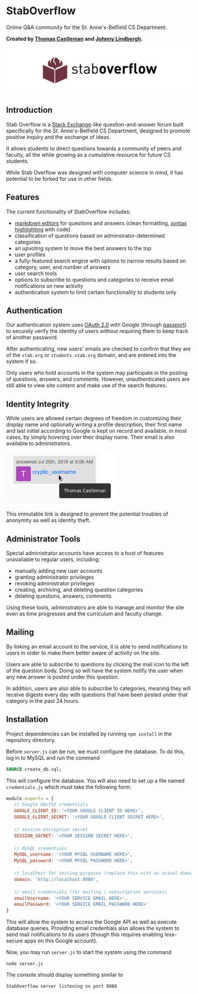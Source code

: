# StabOverflow
Online Q&A community for the St. Anne's-Belfield CS Department.

**Created by [Thomas Castleman](https://github.com/thomascastleman) and [Johnny Lindbergh](https://github.com/johnnylindbergh).**

![StabOverflow Logo](./readme/readme_logo.png)

## Introduction

Stab Overflow is a [Stack Exchange](https://stackexchange.com/)-like question-and-answer forum built specifically for the St. Anne's-Belfield CS Department, designed to promote positive inquiry and the exchange of ideas.

It allows students to direct questions towards a community of peers and faculty, all the while growing as a cumulative resource for future CS students.

While Stab Overflow was designed with computer science in mind, it has potential to be forked for use in other fields.

## Features

The current functionality of StabOverflow includes:
- [markdown editors](https://code.google.com/archive/p/pagedown/wikis/PageDown.wiki) for questions and answers (clean formatting, [syntax highlighting](https://github.com/google/code-prettify) with code)
- classification of questions based on adminstrator-determined categories
- an upvoting system to move the best answers to the top
- user profiles
- a fully-featured search engine with options to narrow results based on category, user, and number of answers
- user search tools
- options to subscribe to questions and categories to receive email notifications on new activity
- authentication system to limit certain functionality to students only

## Authentication

Our authentication system uses [OAuth 2.0](https://oauth.net/2/) with Google (through [passport](https://www.npmjs.com/package/passport)) to securely verify the identity of users without requiring them to keep track of another password.

After authenticating, new users' emails are checked to confirm that they are of the `stab.org` or `students.stab.org` domain, and are entered into the system if so.

Only users who hold accounts in the system may participate in the posting of questions, answers, and comments. However, unauthenticated users are still able to view site content and make use of the search features.

## Identity Integrity

While users are allowed certain degrees of freedom in customizing their display name and optionally writing a profile description, their first name and last initial according to Google is kept on record and available, in most cases, by simply hovering over their display name. Their email is also available to administrators.

![Demonstration of identity preservation](./readme/identity.png)

This immutable link is designed to prevent the potential troubles of anonymity as well as identity theft.

## Administrator Tools

Special administrator accounts have access to a host of features unavailable to regular users, including:
- manually adding new user accounts
- granting administrator privileges
- revoking administrator privileges
- creating, archiving, and deleting question categories
- deleting questions, answers, comments

Using these tools, administrators are able to manage and monitor the site even as time progresses and the curriculum and faculty change.

## Mailing

By linking an email account to the service, it is able to send notifications to users in order to make them better aware of activity on the site.

Users are able to subscribe to questions by clicking the mail icon to the left of the question body. Doing so will have the system notify the user when any new answer is posted under this question.

In addition, users are also able to subscribe to categories, meaning they will receive digests every day with questions that have been posted under that category in the past 24 hours.


## Installation

Project dependencies can be installed by running `npm install` in the repository directory. 

Before `server.js` can be run, we must configure the database. To do this, log in to MySQL and run the command
 ```sql
SOURCE create_db.sql;
 ```
 This will configure the database. You will also need to set up a file named `credentials.js` which must take the following form:
 ```javascript
module.exports = {
	// Google OAuth2 credentials 
	GOOGLE_CLIENT_ID: '<YOUR GOOGLE CLIENT ID HERE>',
	GOOGLE_CLIENT_SECRET: '<YOUR GOOGLE CLIENT SECRET HERE>',

	// session encryption secret
	SESSION_SECRET: '<YOUR SESSION SECRET HERE>',

	// MySQL credentials
	MySQL_username: '<YOUR MYSQL USERNAME HERE>',
	MySQL_password: '<YOUR MYSQL PASSWORD HERE>',

	// localhost for testing purposes (replace this with an actual domain)
	domain: 'http://localhost:8080',
	
	// email credentials (for mailing / subscription services)
	emailUsername: '<YOUR SERVICE EMAIL HERE>',
	emailPassword: '<YOUR SERVICE EMAIL PASSWORD HERE>'
}
 ```
 This will allow the system to access the Google API as well as execute database queries. Providing email credentials also allows the system to send mail notifications to its users (though this requires enabling less-secure apps on this Google account).
 
 Now, you may run `server.js` to start the system using the command
 ```
 node server.js
 ```
 The console should display something similar to 
 ```
 StabOverflow server listening on port 8080
 ```
